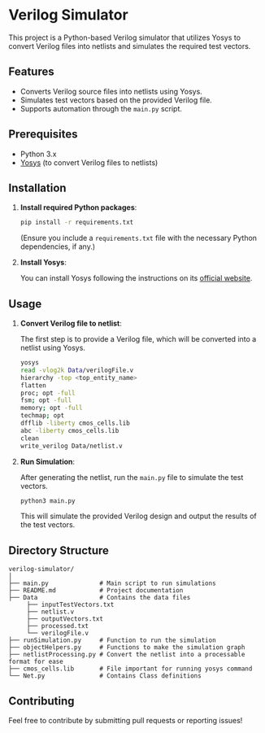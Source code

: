 # Verilog Simulator

This project is a Python-based Verilog simulator that utilizes Yosys to convert Verilog files into netlists and simulates the required test vectors.

## Features
- Converts Verilog source files into netlists using Yosys.
- Simulates test vectors based on the provided Verilog file.
- Supports automation through the `main.py` script.

## Prerequisites

- Python 3.x
- [Yosys](https://yosyshq.net/yosys/) (to convert Verilog files to netlists)

## Installation

1. **Install required Python packages**:

   ```bash
   pip install -r requirements.txt
   ```

   (Ensure you include a `requirements.txt` file with the necessary Python dependencies, if any.)

2. **Install Yosys**:

   You can install Yosys following the instructions on its [official website](https://yosyshq.net/yosys/).

## Usage

1. **Convert Verilog file to netlist**:

   The first step is to provide a Verilog file, which will be converted into a netlist using Yosys.

   ```bash
   yosys 
   read -vlog2k Data/verilogFile.v
   hierarchy -top <top_entity_name>
   flatten
   proc; opt -full
   fsm; opt -full
   memory; opt -full
   techmap; opt
   dfflib -liberty cmos_cells.lib
   abc -liberty cmos_cells.lib
   clean
   write_verilog Data/netlist.v
   ```

2. **Run Simulation**:

   After generating the netlist, run the `main.py` file to simulate the test vectors.

   ```bash
   python3 main.py
   ```

   This will simulate the provided Verilog design and output the results of the test vectors.

## Directory Structure

```
verilog-simulator/
│
├── main.py              # Main script to run simulations
├── README.md            # Project documentation
├── Data                 # Contains the data files
     ├── inputTestVectors.txt               
     ├── netlist.v
     ├── outputVectors.txt
     ├── processed.txt
     └── verilogFile.v
├── runSimulation.py     # Function to run the simulation
├── objectHelpers.py     # Functions to make the simulation graph
├── netlistProcessing.py # Convert the netlist into a processable format for ease
├── cmos_cells.lib       # File important for running yosys command
└── Net.py               # Contains Class definitions

```

## Contributing

Feel free to contribute by submitting pull requests or reporting issues!

